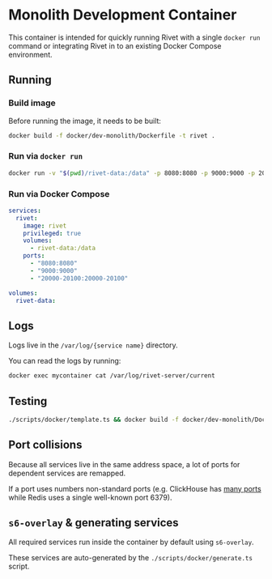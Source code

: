 # Monolith Development Container

This container is intended for quickly running Rivet with a single `docker run` command or integrating Rivet in to an existing Docker Compose environment.

## Running

### Build image

Before running the image, it needs to be built:

```bash
docker build -f docker/dev-monolith/Dockerfile -t rivet .
```

### Run via `docker run`

```bash
docker run -v "$(pwd)/rivet-data:/data" -p 8080:8080 -p 9000:9000 -p 20000-20100:20000-20100 --privileged rivet
```

### Run via Docker Compose

```yaml
services:
  rivet:
    image: rivet
    privileged: true
    volumes:
      - rivet-data:/data
    ports:
      - "8080:8080"
      - "9000:9000"
      - "20000-20100:20000-20100"

volumes:
  rivet-data:
```

## Logs

Logs live in the `/var/log/{service name}` directory.

You can read the logs by running:

```bash
docker exec mycontainer cat /var/log/rivet-server/current
```

## Testing

```bash
./scripts/docker/template.ts && docker build -f docker/dev-monolith/Dockerfile -t rivet . && docker run --name rivet --rm -v "/tmp/rivet-data:/data" -p 8080:8080 -p 9000:9000 -p 20000-20100:20000-20100 --privileged rivet
```

## Port collisions

Because all services live in the same address space, a lot of ports for dependent services are remapped.

If a port uses numbers non-standard ports (e.g. ClickHouse has [many ports](https://clickhouse.com/docs/en/guides/sre/network-ports) while Redis uses a single well-known port 6379).

## `s6-overlay` & generating services

All required services run inside the container by default using `s6-overlay`.

These services are auto-generated by the `./scripts/docker/generate.ts` script.

